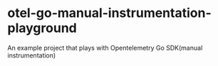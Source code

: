 # otel-go-manual-instrumentation-playground
An example project that plays with Opentelemetry Go SDK(manual instrumentation)
